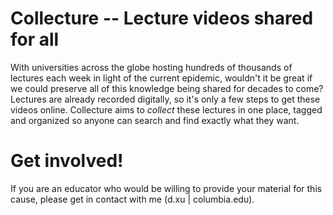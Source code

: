 # Collecture -- Lecture videos shared for all
 With universities across the globe hosting hundreds of thousands of lectures each week in light of the current epidemic, wouldn't it be great if we could preserve all of this knowledge being shared for decades to come?
 Lectures are already recorded digitally, so it's only a few steps to get these videos online.
 Collecture aims to *collect* these lectures in one place, tagged and organized so anyone can search and find exactly what they want.
 
# Get involved!
 If you are an educator who would be willing to provide your material for this cause, please get in contact with me (d.xu | columbia.edu).